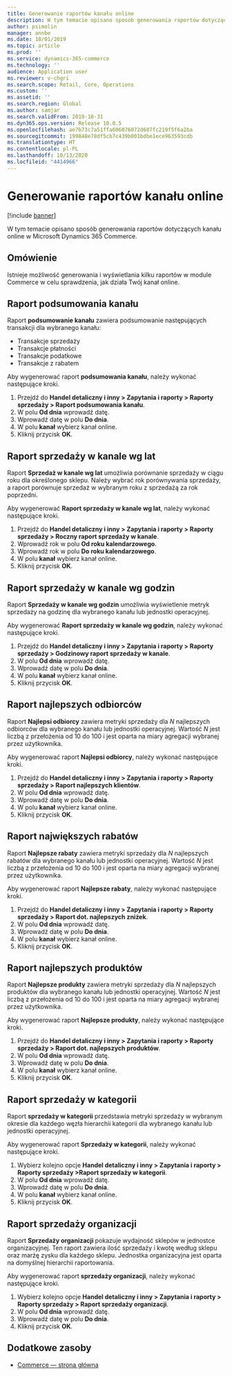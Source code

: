 ```yaml
---
title: Generowanie raportów kanału online
description: W tym temacie opisano sposób generowania raportów dotyczących kanału online w Microsoft Dynamics 365 Commerce.
author: psimolin
manager: annbe
ms.date: 10/01/2019
ms.topic: article
ms.prod: ''
ms.service: dynamics-365-commerce
ms.technology: ''
audience: Application user
ms.reviewer: v-chgri
ms.search.scope: Retail, Core, Operations
ms.custom: ''
ms.assetid: ''
ms.search.region: Global
ms.author: samjar
ms.search.validFrom: 2019-10-31
ms.dyn365.ops.version: Release 10.0.5
ms.openlocfilehash: ae7b73c7a51ffa606876072d607fc219f5f6a2ba
ms.sourcegitcommit: 199848e78df5cb7c439b001bdbe1ece963593cdb
ms.translationtype: HT
ms.contentlocale: pl-PL
ms.lasthandoff: 10/13/2020
ms.locfileid: "4414966"
---
```

# <a name="generate-online-channel-reports"></a>Generowanie raportów kanału online


[!include [banner](includes/banner.md)]

W tym temacie opisano sposób generowania raportów dotyczących kanału online w Microsoft Dynamics 365 Commerce.

## <a name="overview"></a>Omówienie

Istnieje możliwość generowania i wyświetlania kilku raportów w module Commerce w celu sprawdzenia, jak działa Twój kanał online.

## <a name="channel-summary-report"></a>Raport podsumowania kanału

Raport **podsumowanie kanału** zawiera podsumowanie następujących transakcji dla wybranego kanału:

- Transakcje sprzedaży
- Transakcje płatności
- Transakcje podatkowe
- Transakcje z rabatem

Aby wygenerować raport **podsumowania kanału**, należy wykonać następujące kroki.

1. Przejdź do **Handel detaliczny i inny \> Zapytania i raporty \> Raporty sprzedaży \> Raport podsumowania kanału**.
1. W polu **Od dnia** wprowadź datę.
1. Wprowadź datę w polu **Do dnia**.
1. W polu **kanał** wybierz kanał online.
1. Kliknij przycisk **OK**.
 
## <a name="channel-sales-by-year-report"></a>Raport sprzedaży w kanale wg lat 

Raport **Sprzedaż w kanale wg lat** umożliwia porównanie sprzedaży w ciągu roku dla określonego sklepu. Należy wybrać rok porównywania sprzedaży, a raport porównuje sprzedaż w wybranym roku z sprzedażą za rok poprzedni.

Aby wygenerować **Raport sprzedaży w kanale wg lat**, należy wykonać następujące kroki.

1. Przejdź do **Handel detaliczny i inny \> Zapytania i raporty \> Raporty sprzedaży \> Roczny raport sprzedaży w kanale**.
1. Wprowadź rok w polu **Od roku kalendarzowego**.
1. Wprowadź rok w polu **Do roku kalendarzowego**.
1. W polu **kanał** wybierz kanał online.
1. Kliknij przycisk **OK**.

## <a name="channel-sales-by-hour-report"></a>Raport sprzedaży w kanale wg godzin

Raport **Sprzedaży w kanale wg godzin** umożliwia wyświetlenie metryk sprzedaży na godzinę dla wybranego kanału lub jednostki operacyjnej.

Aby wygenerować **Raport sprzedaży w kanale wg godzin**, należy wykonać następujące kroki.

1. Przejdź do **Handel detaliczny i inny \> Zapytania i raporty \> Raporty sprzedaży \> Godzinowy raport sprzedaży w kanale**.
1. W polu **Od dnia** wprowadź datę.
1. Wprowadź datę w polu **Do dnia**.
1. W polu **kanał** wybierz kanał online.
1. Kliknij przycisk **OK**.

## <a name="top-customers-report"></a>Raport najlepszych odbiorców

Raport **Najlepsi odbiorcy** zawiera metryki sprzedaży dla *N* najlepszych odbiorców dla wybranego kanału lub jednostki operacyjnej. Wartość *N* jest liczbą z przełożenia od 10 do 100 i jest oparta na miary agregacji wybranej przez użytkownika.

Aby wygenerować raport **Najlepsi odbiorcy**, należy wykonać następujące kroki.

1. Przejdź do **Handel detaliczny i inny \> Zapytania i raporty \> Raporty sprzedaży \> Raport najlepszych klientów**.
1. W polu **Od dnia** wprowadź datę.
1. Wprowadź datę w polu **Do dnia**.
1. W polu **kanał** wybierz kanał online.
1. Kliknij przycisk **OK**.

## <a name="top-discounts-report"></a>Raport największych rabatów

Raport **Najlepsze rabaty** zawiera metryki sprzedaży dla *N* najlepszych rabatów dla wybranego kanału lub jednostki operacyjnej. Wartość *N* jest liczbą z przełożenia od 10 do 100 i jest oparta na miary agregacji wybranej przez użytkownika.

Aby wygenerować raport **Najlepsze rabaty**, należy wykonać następujące kroki.

1. Przejdź do **Handel detaliczny i inny \> Zapytania i raporty \> Raporty sprzedaży \> Raport dot. najlepszych zniżek**.
1. W polu **Od dnia** wprowadź datę.
1. Wprowadź datę w polu **Do dnia**.
1. W polu **kanał** wybierz kanał online.
1. Kliknij przycisk **OK**.

## <a name="top-products-report"></a>Raport najlepszych produktów

Raport **Najlepsze produkty** zawiera metryki sprzedaży dla *N* najlepszych produktów dla wybranego kanału lub jednostki operacyjnej. Wartość *N* jest liczbą z przełożenia od 10 do 100 i jest oparta na miary agregacji wybranej przez użytkownika.

Aby wygenerować raport **Najlepsze produkty**, należy wykonać następujące kroki.

1. Przejdź do **Handel detaliczny i inny \> Zapytania i raporty \> Raporty sprzedaży \> Raport dot. najlepszych produktów**.
1. W polu **Od dnia** wprowadź datę.
1. Wprowadź datę w polu **Do dnia**.
1. W polu **kanał** wybierz kanał online.
1. Kliknij przycisk **OK**.

## <a name="category-sales-report"></a>Raport sprzedaży w kategorii

Raport **sprzedaży w kategorii** przedstawia metryki sprzedaży w wybranym okresie dla każdego węzła hierarchii kategorii dla wybranego kanału lub jednostki operacyjnej.

Aby wygenerować raport **Sprzedaży w kategorii**, należy wykonać następujące kroki.

1. Wybierz kolejno opcje **Handel detaliczny i inny \> Zapytania i raporty \> Raporty sprzedaży \>Raport sprzedaży w kategorii**.
1. W polu **Od dnia** wprowadź datę.
1. Wprowadź datę w polu **Do dnia**.
1. W polu **kanał** wybierz kanał online.
1. Kliknij przycisk **OK**.

## <a name="organization-sales-report"></a>Raport sprzedaży organizacji

Raport **Sprzedaży organizacji** pokazuje wydajność sklepów w jednostce organizacyjnej. Ten raport zawiera ilość sprzedaży i kwotę według sklepu oraz marżę zysku dla każdego sklepu. Jednostka organizacyjna jest oparta na domyślnej hierarchii raportowania.

Aby wygenerować raport **sprzedaży organizacji**, należy wykonać następujące kroki.

1. Wybierz kolejno opcje **Handel detaliczny i inny \> Zapytania i raporty \> Raporty sprzedaży \> Raport sprzedaży organizacji**.
1. W polu **Od dnia** wprowadź datę.
1. Wprowadź datę w polu **Do dnia**.
1. Kliknij przycisk **OK**.

## <a name="additional-resources"></a>Dodatkowe zasoby

- [Commerce — strona główna](../retail/index.md)
